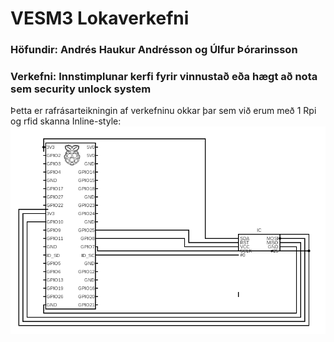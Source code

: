 # VESM3 Lokaverkefni 
### Höfundir: Andrés Haukur Andrésson og Úlfur Þórarinsson
### Verkefni: Innstimplunar kerfi fyrir vinnustað eða hægt að nota sem security unlock system

Þetta er rafrásarteikningin af verkefninu okkar þar sem við erum með 1 Rpi og rfid skanna
Inline-style: 
![mamma þín](https://github.com/AndresHaukur/VESM3/blob/main/circuit%20(2).png "RFID")
